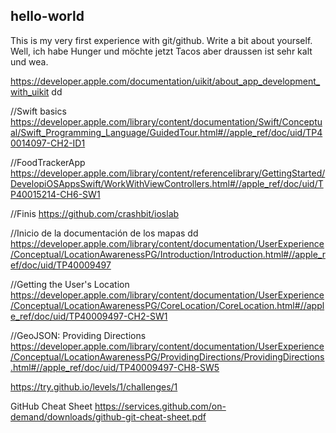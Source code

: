 ## hello-world
This is my very first experience with git/github.
Write a bit about yourself. Well, ich habe Hunger und möchte jetzt Tacos aber draussen ist sehr kalt und wea.

https://developer.apple.com/documentation/uikit/about_app_development_with_uikit dd


//Swift basics
https://developer.apple.com/library/content/documentation/Swift/Conceptual/Swift_Programming_Language/GuidedTour.html#//apple_ref/doc/uid/TP40014097-CH2-ID1


//FoodTrackerApp
https://developer.apple.com/library/content/referencelibrary/GettingStarted/DevelopiOSAppsSwift/WorkWithViewControllers.html#//apple_ref/doc/uid/TP40015214-CH6-SW1


//Finis
https://github.com/crashbit/ioslab


//Inicio de la documentación de los mapas dd 
https://developer.apple.com/library/content/documentation/UserExperience/Conceptual/LocationAwarenessPG/Introduction/Introduction.html#//apple_ref/doc/uid/TP40009497

//Getting the User's Location
https://developer.apple.com/library/content/documentation/UserExperience/Conceptual/LocationAwarenessPG/CoreLocation/CoreLocation.html#//apple_ref/doc/uid/TP40009497-CH2-SW1

//GeoJSON: Providing Directions
https://developer.apple.com/library/content/documentation/UserExperience/Conceptual/LocationAwarenessPG/ProvidingDirections/ProvidingDirections.html#//apple_ref/doc/uid/TP40009497-CH8-SW5


https://try.github.io/levels/1/challenges/1

GitHub Cheat Sheet
https://services.github.com/on-demand/downloads/github-git-cheat-sheet.pdf


